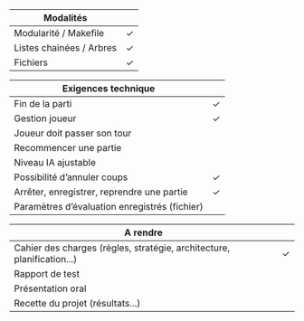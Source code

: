 | Modalités                      |   | 
| ------------------------------ | - |
| Modularité / Makefile          | ✓ |
| Listes chainées / Arbres       | ✓ |
| Fichiers                       | ✓ |

| Exigences technique                           |   |
| --------------------------------------------- | - |
| Fin de la parti                               | ✓ |
| Gestion joueur                                | ✓ |
| Joueur doit passer son tour                   |   |
| Recommencer une partie                        |   |
| Niveau IA ajustable                           |   |
| Possibilité d’annuler coups                   | ✓ |
| Arrêter, enregistrer, reprendre une partie    | ✓ |
| Paramètres d’évaluation enregistrés (fichier) |   |

| A rendre                                      |   |
| --------------------------------------------- | - |
| Cahier des charges (règles, stratégie, architecture, planification...)                               | ✓ |
| Rapport de test                               |   |
| Présentation oral                             |   |
| Recette du projet (résultats...)              |   |